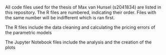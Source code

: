 All code files used for the thesis of Max van Hunsel (s2041834) are listed in this repository. The R files are numbered, indicating their order. Files with the same number will be indifferent which is ran first. 

The R files include the data cleaning and calculating the pricing errors of the parametric models

The Jupyter Notebook files include the analysis and the creation of the plots
